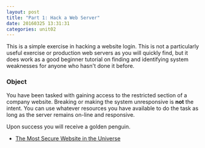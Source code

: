 ```yaml
---
layout: post
title: "Part 1: Hack a Web Server"
date: 20160325 13:31:31
categories: unit02
---
```


This is a simple exercise in hacking a website login.  This is not a particularly
useful exercise or production web servers as you will quickly find, but it
does work as a good beginner tutorial on finding and identifying system weaknesses
for anyone who hasn't done it before.

### Object

You have been tasked with gaining access to the restricted section of a company
website.  Breaking or making the system unresponsive is **not** the intent.
You can use whatever resources you have available to do the task as long as
the server remains on-line and responsive.

Upon success you will receive a golden penguin.

* [The Most Secure Website in the Universe](/docs/example_one)
